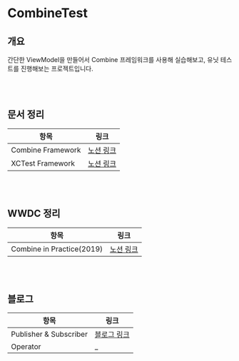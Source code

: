 # CombineTest

## 개요
 간단한 ViewModel을 만들어서 Combine 프레임워크를 사용해 실습해보고, 유닛 테스트를 진행해보는 프로젝트입니다.
 
<br></br>
## 문서 정리
|항목|링크|
|---|---|
|Combine Framework|[노션 링크](https://www.notion.so/Combine-Framework-4b81bf59b2ce48bb917a44515cc4d57c)|
|XCTest Framework|[노션 링크](https://www.notion.so/XCTest-Framework-c68116b004684c21bd3c4d78a22873aa)|

<br></br>
## WWDC 정리
|항목|링크|
|---|---|
|Combine in Practice(2019)|[노션 링크](https://www.notion.so/Combine-in-Practice-ba5b39dc012642fcbf03bf5b654716ce)|

<br></br>
## 블로그
|항목|링크|
|---|---|
|Publisher & Subscriber|[블로그 링크](https://yeolmok.tistory.com/4)|
|Operator|_|
